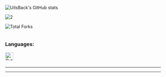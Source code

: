 
                                                                                                                                       
![UiIsBack's GitHub stats](https://github-readme-stats.vercel.app/api?username=PlugzOnTop&show_icons=true&theme=radical) 

![2](https://github-readme-stats.vercel.app/api/top-langs/?username=PlugzOnTop&theme=radical)

<img src="https://img.shields.io/badge/dynamic/json?&label=Total%20Forks&color=ff7700&style=flat&style=for-the-badge&query=%24.forks&url=https://api.github-star-counter.workers.dev/user/Uiisback" alt="Total Forks"></a> </p>

#





### Languages:

<img align="left" alt="Python" width="26px" src="https://upload.wikimedia.org/wikipedia/commons/thumb/c/c3/Python-logo-notext.svg/1200px-Python-logo-notext.svg.png" style="padding-right:10px;" />



<br />
<br />

---


---


</details>
